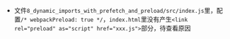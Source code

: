 * 文件`8_dynamic_imports_with_prefetch_and_preload/src/index.js`里，配置`/* webpackPreload: true */`，`index.html`里没有产生`<link rel="preload" as="script" href="xxx.js">`部分，待查看原因
